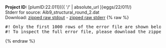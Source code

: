 **Project ID:** [plumID:22.011]({{ '/' | absolute_url }}eggs/22/011/)  
Stderr for source:  Aib9_structural_round_2.dat   
Download: [zipped raw stdout](Aib9_structural_round_2.dat.plumed_master.stdout.txt.zip) - [zipped raw stderr](Aib9_structural_round_2.dat.plumed_master.stderr.txt.zip) 
{% raw %}
<pre>
#! Only the first 1000 rows of the error file are shown below
#! To inspect the full error file, please download the zipped raw stderr file above
</pre>
{% endraw %}
